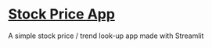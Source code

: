 # [Stock Price App](https://ricxian-stock-price-app-myapp-fm3rrl.streamlitapp.com/)

A simple stock price / trend look-up app made with Streamlit
